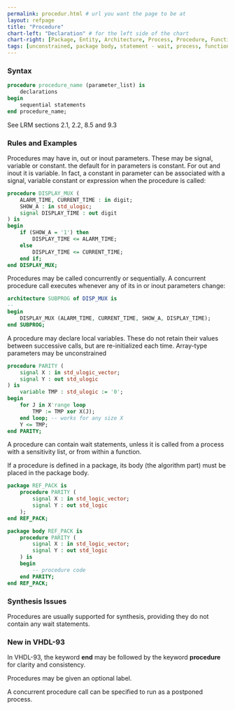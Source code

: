 ```yaml
---
permalink: procedur.html # url you want the page to be at
layout: refpage
title: "Procedure"
chart-left: "Declaration" # for the left side of the chart
chart-right: [Package, Entity, Architecture, Process, Procedure, Function] # for the right side of the chart
tags: [unconstrained, package body, statement - wait, process, function, package, process - postponed]
---
```


<h3 class="text-hr"><span>Syntax</span></h3>

<!-- include the vhdl tag to highlight as vhdl -->
```vhdl
procedure procedure_name (parameter_list) is
    declarations
begin
    sequential statements
end procedure_name;
```

See LRM sections 2.1, 2.2, 8.5 and 9.3

<h3 class="text-hr"><span>Rules and Examples</span></h3>

Procedures may have in, out or inout parameters. These may be signal, variable or constant. the default for in parameters is constant. For out and inout it is variable. In fact, a constant in parameter can be associated with a signal, variable constant or expression when the procedure is called:
```vhdl
procedure DISPLAY_MUX (
    ALARM_TIME, CURRENT_TIME : in digit;
    SHOW_A : in std_ulogic;
    signal DISPLAY_TIME : out digit
) is
begin
    if (SHOW_A = '1') then
        DISPLAY_TIME <= ALARM_TIME;
    else
        DISPLAY_TIME <= CURRENT_TIME;
    end if;
end DISPLAY_MUX;
```

Procedures may be called concurrently or sequentially. A concurrent procedure call executes whenever any of its in or inout parameters change:
```vhdl
architecture SUBPROG of DISP_MUX is
--
begin
    DISPLAY_MUX (ALARM_TIME, CURRENT_TIME, SHOW_A, DISPLAY_TIME);
end SUBPROG;
```

A procedure may declare local variables. These do not retain their values between successive calls, but are re-initialized each time. Array-type parameters may be unconstrained
```vhdl
procedure PARITY (
    signal X : in std_ulogic_vector;
    signal Y : out std_ulogic
) is
    variable TMP : std_ulogic := '0';
begin
    for J in X'range loop
        TMP := TMP xor X(J);
    end loop; -- works for any size X
    Y <= TMP;
end PARITY;
```

A procedure can contain wait statements, unless it is called from a process with a sensitivity list, or from within a function.

If a procedure is defined in a package, its body (the algorithm part) must be placed in the package body.  
```vhdl
package REF_PACK is
    procedure PARITY (
        signal X : in std_logic_vector;
        signal Y : out std_logic
    );
end REF_PACK;

package body REF_PACK is
    procedure PARITY (
        signal X : in std_logic_vector;
        signal Y : out std_logic
    ) is  
    begin
        -- procedure code
    end PARITY;
end REF_PACK;
```

<h3 class="text-hr"><span>Synthesis Issues</span></h3>

Procedures are usually supported for synthesis, providing they do not contain any wait statements.

<h3 class="text-hr"><span>New in VHDL-93</span></h3>

In VHDL-93, the keyword __end__ may be followed by the keyword __procedure__ for clarity and consistency.

Procedures may be given an optional label.

A concurrent procedure call can be specified to run as a postponed process.
